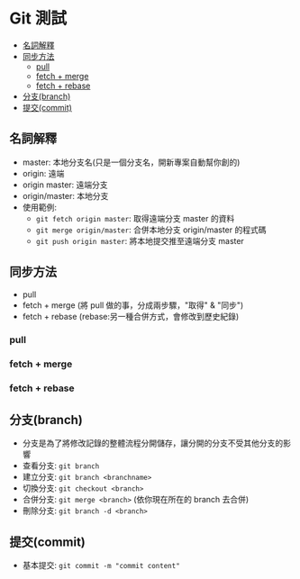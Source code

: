# Git 測試
*  <a href="#名詞解釋">名詞解釋</a>
*  <a href="#同步方法">同步方法</a>
    *  <a href="#pull">pull</a>
    *  <a href="#fetch-merge">fetch + merge</a>
    *  <a href="#fetch-rebase">fetch + rebase</a>
*  <a href="#分支branch">分支(branch)</a>
*  <a href="#提交commit">提交(commit)</a>

## 名詞解釋
*  master: 本地分支名(只是一個分支名，開新專案自動幫你創的)
*  origin: 遠端
*  origin master: 遠端分支
*  origin/master: 本地分支
*  使用範例: 
    *  ```git fetch origin master```: 取得遠端分支 master 的資料
    *  ```git merge origin/master```: 合併本地分支 origin/master 的程式碼
    *  ```git push origin master```: 將本地提交推至遠端分支 master
## 同步方法
*  pull
*  fetch + merge (將 pull 做的事，分成兩步驟，"取得" & "同步")
*  fetch + rebase (rebase:另一種合併方式，會修改到歷史紀錄)

### pull

### fetch + merge

### fetch + rebase

## 分支(branch)
*  分支是為了將修改記錄的整體流程分開儲存，讓分開的分支不受其他分支的影響
*  查看分支: ```git branch```
*  建立分支: ```git branch <branchname>```
*  切換分支: ```git checkout <branch>```
*  合併分支: ```git merge <branch>``` (依你現在所在的 branch 去合併)
*  刪除分支: ```git branch -d <branch>```


## 提交(commit)
*  基本提交: ```git commit -m "commit content"```